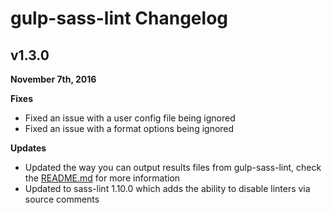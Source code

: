 # gulp-sass-lint Changelog

## v1.3.0

**November 7th, 2016**

**Fixes**

* Fixed an issue with a user config file being ignored
* Fixed an issue with a format options being ignored

**Updates**

* Updated the way you can output results files from gulp-sass-lint, check the [README.md](README.md) for more information
* Updated to sass-lint 1.10.0 which adds the ability to disable linters via source comments
